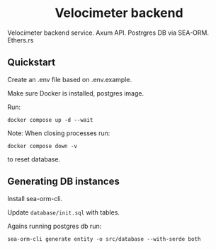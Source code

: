 # <h1 align="center"> Velocimeter backend </h1>

Velocimeter backend service. Axum API. Postrgres DB via SEA-ORM. Ethers.rs

## Quickstart

Create an .env file based on .env.example.

Make sure Docker is installed, postgres image.

Run:

```
docker compose up -d --wait
```

Note:
When closing processes run:

```
docker compose down -v
```

to reset database.

## Generating DB instances

Install sea-orm-cli.

Update `database/init.sql` with tables.

Agains running postgres db run:

```
sea-orm-cli generate entity -o src/database --with-serde both
```
